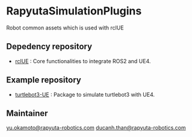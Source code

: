 # RapyutaSimulationPlugins
Robot common assets which is used with rclUE

## Depedency repository
- [rclUE](https://github.com/rapyuta-robotics/rclUE) : Core functionalities to integrate ROS2 and UE4.

## Example repository
- [turtlebot3-UE](https://github.com/rapyuta-robotics/turtlebot3-UE) : Package to simulate turtlebot3 with UE4.
## Maintainer
yu.okamoto@rapyuta-robotics.com
ducanh.than@rapyuta-robotics.com